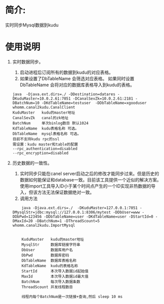 # 简介:
实时同步Mysql数据到kudu

# 使用说明
1. 实时数据同步。
    1. 启动进程后订阅所有的数据到kudu的对应表格。
    2. 如果设置了DbTableName 会筛选对应表格。 如果同时设置 DbTableName 会将对应的数据库表格导入到kudu的表格。
    
    ```
    java  -Djava.ext.dirs=./ -DDestination=datares -DKuduMaster=10.0.2.61:7051 -DCanalSevZk=10.0.2.61:2181 -DBatchNum=10 -DKdTableName=testuser  -DDbTableName=xgooduser  whomm.canal2kudu.CanalClient
    KuduMaster   kudu的master地址
    CanalSevZk   canal的zk地址
    BatchNum     单次binlog数目 默认1024
    KdTableName  kudu表格名称 可选。
    DbTableName  mysql表格名称 可选。
    目前不支持kudu rpc的ssl
    需设置：kudu master和table的配置
    --rpc_authentication=disabled
    --rpc_encryption=disabled
    ```

2. 历史数据的一致性。
    1. 实时同步只能在canel server启动之后的修改才能同步过来。但是历史的数据如何能保证和database一致。目前该工具提供一个近似的解决方案。使用import工具导入ID小于某个时间点产生的一个ID实现非热数据的导入，但该方法无法保证数据绝对一致。
    2. 调用方法

    ```
        java -Djava.ext.dirs=./  -DKuduMaster=127.0.0.1:7051 -DMysqlStr=jdbc:mysql://127.0.0.1:8306/mytest -DDbUser=www -DDbPwd=123456 -DDbTableName=user -DKdTableName=user -DStartId=0 -DMaxId=20 -DBatchNum=1 -DThreadScount=5  whomm.canal2kudu.ImportMysql 
        
        
        KuduMaster   kudu的master地址
        MysqlStr     数据库链接字符串
        DbUser       数据库用户名
        DbPwd        数据库密码
        DbTableName  数据库表格名称
        KdTableName  kudu的表格名称
        StartId      本次导入数据id起始值
        MaxId        本次导入数据id最大值
        BatchNum     每次导入数据条数
        ThreadScount 并发线程数目
        
        线程内每个BatchNum是一次链接+查询,然后 sleep 10 ms
    ```
